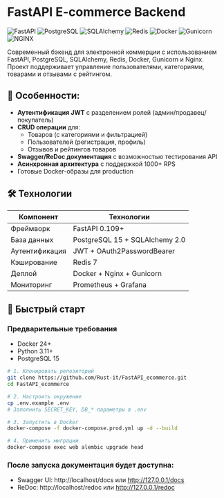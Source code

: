 # FastAPI E-commerce Backend

![FastAPI](https://img.shields.io/badge/FastAPI-009688?style=for-the-badge&logo=FastAPI&logoColor=white)
![PostgreSQL](https://img.shields.io/badge/PostgreSQL-316192?style=for-the-badge&logo=postgresql&logoColor=white)
![SQLAlchemy](https://img.shields.io/badge/SQLAlchemy-D71F00?style=for-the-badge&logo=SQLAlchemy&logoColor=FFFFFF)
![Redis](https://img.shields.io/badge/Redis-FF4438?style=for-the-badge&logo=Redis&logoColor=FFFFFF)
![Docker](https://img.shields.io/badge/Docker-2496ED?style=for-the-badge&logo=docker&logoColor=white)
![Gunicorn](https://img.shields.io/badge/Gunicorn-499848?style=for-the-badge&logo=Gunicorn&logoColor=FFFFFF)
![NGINX](https://img.shields.io/badge/NGINX-009639?style=for-the-badge&logo=NGINX&logoColor=FFFFFF)


Современный бэкенд для электронной коммерции с использованием FastAPI, PostgreSQL, SQLAlchemy, Redis, Docker, Gunicorn и Nginx. Проект поддерживает управление пользователями, категориями, товарами и отзывами с рейтингом.

## 🌟 Особенности:
- **Аутентификация JWT** с разделением ролей (админ/продавец/покупатель)
- **CRUD операции** для:
  - Товаров (с категориями и фильтрацией)
  - Пользователей (регистрация, профиль)
  - Отзывов и рейтингов товаров
- **Swagger/ReDoc документация** с возможностью тестирования API
- **Асинхронная архитектура** с поддержкой 1000+ RPS
- Готовые Docker-образы для production

## 🛠 Технологии
| Компонент       | Технологии                          |
|-----------------|-------------------------------------|
| Фреймворк       | FastAPI 0.109+                      |
| База данных     | PostgreSQL 15 + SQLAlchemy 2.0      |
| Аутентификация  | JWT + OAuth2PasswordBearer          |
| Кэширование     | Redis 7                             |
| Деплой          | Docker + Nginx + Gunicorn           |
| Мониторинг      | Prometheus + Grafana                |

## 🚀 Быстрый старт

### Предварительные требования
- Docker 24+
- Python 3.11+
- PostgreSQL 15

```bash
# 1. Клонировать репозиторий
git clone https://github.com/Rust-it/FastAPI_ecommerce.git
cd FastAPI_ecommerce

# 2. Настроить окружение
cp .env.example .env
# Заполнить SECRET_KEY, DB_* параметры в .env

# 3. Запустить в Docker
docker-compose -f docker-compose.prod.yml up -d --build

# 4. Применить миграции
docker-compose exec web alembic upgrade head
```

### После запуска документация будет доступна:

* Swagger UI: http://localhost/docs или http://127.0.0.1/docs
* ReDoc: http://localhost/redoc или http://127.0.0.1/redoc